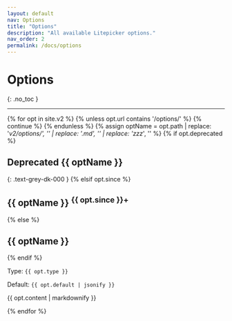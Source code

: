 ```yaml
---
layout: default
nav: Options
title: "Options"
description: "All available Litepicker options."
nav_order: 2
permalink: /docs/options
---
```


# Options
{: .no_toc }

---

{% for opt in site.v2 %}
  {% unless opt.url contains '/options/' %}
    {% continue %}
  {% endunless %}
{% assign optName = opt.path | replace: '_v2/options/', '' | replace: '.md', '' | replace: 'zzz_', '' %}
{% if opt.deprecated %}
## <span class="label label-red">Deprecated</span> {{ optName }} 
{: .text-grey-dk-000 }
{% elsif opt.since %}
## {{ optName }} <sup>{{ opt.since }}+</sup>
{% else %}
## {{ optName }}
{% endif %}

Type: `{{ opt.type }}`

Default: `{{ opt.default | jsonify }}`

{{ opt.content | markdownify }}

{% endfor %}